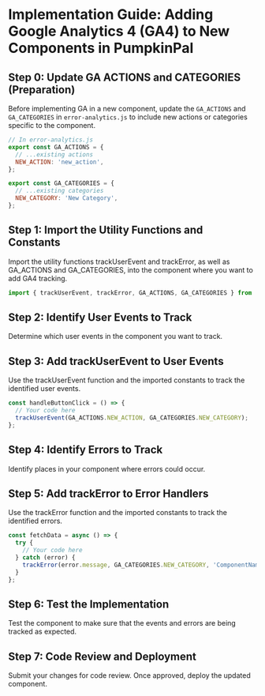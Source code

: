 # Implementation Guide: Adding Google Analytics 4 (GA4) to New Components in PumpkinPal

## Step 0: Update GA ACTIONS and CATEGORIES (Preparation)

Before implementing GA in a new component, update the `GA_ACTIONS` and `GA_CATEGORIES` in `error-analytics.js` to include new actions or categories specific to the component.

```javascript
// In error-analytics.js
export const GA_ACTIONS = {
  // ...existing actions
  NEW_ACTION: 'new_action',
};

export const GA_CATEGORIES = {
  // ...existing categories
  NEW_CATEGORY: 'New Category',
};
```
## Step 1: Import the Utility Functions and Constants
Import the utility functions trackUserEvent and trackError, as well as GA_ACTIONS and GA_CATEGORIES, into the component where you want to add GA4 tracking.

```javascript
import { trackUserEvent, trackError, GA_ACTIONS, GA_CATEGORIES } from '../utilities/error-analytics';
```
## Step 2: Identify User Events to Track
Determine which user events in the component you want to track.

## Step 3: Add trackUserEvent to User Events
Use the trackUserEvent function and the imported constants to track the identified user events.

```javascript
const handleButtonClick = () => {
  // Your code here
  trackUserEvent(GA_ACTIONS.NEW_ACTION, GA_CATEGORIES.NEW_CATEGORY);
};
```
## Step 4: Identify Errors to Track
Identify places in your component where errors could occur.

## Step 5: Add trackError to Error Handlers
Use the trackError function and the imported constants to track the identified errors.

```javascript
const fetchData = async () => {
  try {
    // Your code here
  } catch (error) {
    trackError(error.message, GA_CATEGORIES.NEW_CATEGORY, 'ComponentName', GA_ACTIONS.NEW_ACTION);
  }
};
```

## Step 6: Test the Implementation
Test the component to make sure that the events and errors are being tracked as expected.

## Step 7: Code Review and Deployment
Submit your changes for code review. Once approved, deploy the updated component.